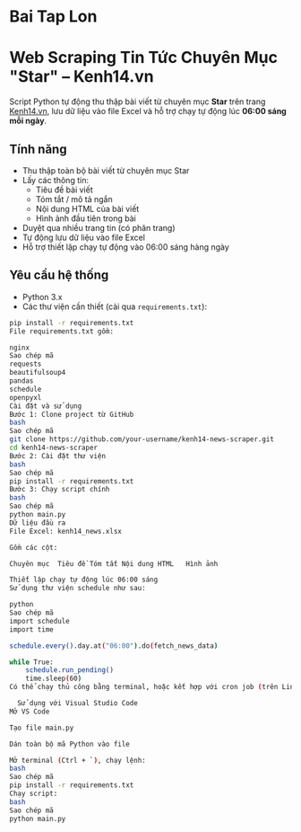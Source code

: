# Bai Tap Lon
# Web Scraping Tin Tức Chuyên Mục "Star" – Kenh14.vn

Script Python tự động thu thập bài viết từ chuyên mục **Star** trên trang [Kenh14.vn](https://kenh14.vn/star.chn), lưu dữ liệu vào file Excel và hỗ trợ chạy tự động lúc **06:00 sáng mỗi ngày**.

## Tính năng

- Thu thập toàn bộ bài viết từ chuyên mục Star
- Lấy các thông tin:
  - Tiêu đề bài viết
  - Tóm tắt / mô tả ngắn
  - Nội dung HTML của bài viết
  - Hình ảnh đầu tiên trong bài
- Duyệt qua nhiều trang tin (có phân trang)
- Tự động lưu dữ liệu vào file Excel
- Hỗ trợ thiết lập chạy tự động vào 06:00 sáng hàng ngày

## Yêu cầu hệ thống

- Python 3.x
- Các thư viện cần thiết (cài qua `requirements.txt`):

```bash
pip install -r requirements.txt
File requirements.txt gồm:

nginx
Sao chép mã
requests
beautifulsoup4
pandas
schedule
openpyxl
Cài đặt và sử dụng
Bước 1: Clone project từ GitHub
bash
Sao chép mã
git clone https://github.com/your-username/kenh14-news-scraper.git
cd kenh14-news-scraper
Bước 2: Cài đặt thư viện
bash
Sao chép mã
pip install -r requirements.txt
Bước 3: Chạy script chính
bash
Sao chép mã
python main.py
Dữ liệu đầu ra
File Excel: kenh14_news.xlsx

Gồm các cột:

Chuyên mục	Tiêu đề	Tóm tắt	Nội dung HTML	Hình ảnh

Thiết lập chạy tự động lúc 06:00 sáng
Sử dụng thư viện schedule như sau:

python
Sao chép mã
import schedule
import time

schedule.every().day.at("06:00").do(fetch_news_data)

while True:
    schedule.run_pending()
    time.sleep(60)
Có thể chạy thủ công bằng terminal, hoặc kết hợp với cron job (trên Linux) hoặc Task Scheduler (Windows)

  Sử dụng với Visual Studio Code
Mở VS Code

Tạo file main.py

Dán toàn bộ mã Python vào file

Mở terminal (Ctrl + `), chạy lệnh:
bash
Sao chép mã
pip install -r requirements.txt
Chạy script:
bash
Sao chép mã
python main.py
